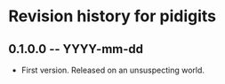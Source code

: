 # Revision history for pidigits

## 0.1.0.0 -- YYYY-mm-dd

* First version. Released on an unsuspecting world.
